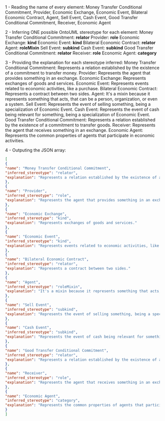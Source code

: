 1 - Reading the name of every element:
Money Transfer Conditional Commitment, Provider, Economic Exchange, Economic Event, Bilateral Economic Contract, Agent, Sell Event, Cash Event, Good Transfer Conditional Commitment, Receiver, Economic Agent

2 - Inferring ONE possible OntoUML stereotype for each element:
Money Transfer Conditional Commitment: **relator**
Provider: **role**
Economic Exchange: **kind**
Economic Event: **kind**
Bilateral Economic Contract: **relator**
Agent: **roleMixin**
Sell Event: **subkind**
Cash Event: **subkind**
Good Transfer Conditional Commitment: **relator**
Receiver: **role**
Economic Agent: **category**

3 - Providing the explanation for each stereotype inferred:
Money Transfer Conditional Commitment: Represents a relation established by the existence of a commitment to transfer money.
Provider: Represents the agent that provides something in an exchange.
Economic Exchange: Represents exchanges of goods and services.
Economic Event: Represents events related to economic activities, like a purchase.
Bilateral Economic Contract: Represents a contract between two sides.
Agent: It's a mixin because it represents something that acts, that can be a person, organization, or even a system.
Sell Event: Represents the event of selling something, being a specialization of Economic Event.
Cash Event: Represents the event of cash being relevant for something, being a specialization of Economic Event.
Good Transfer Conditional Commitment: Represents a relation established by the existence of a commitment to transfer goods.
Receiver: Represents the agent that receives something in an exchange.
Economic Agent: Represents the common properties of agents that participate in economic activities.

4 - Outputing the JSON array:
```json
[
{
"name": "Money Transfer Conditional Commitment",
"inferred_stereotype": "relator",
"explanation": "Represents a relation established by the existence of a commitment to transfer money."
},
{
"name": "Provider",
"inferred_stereotype": "role",
"explanation": "Represents the agent that provides something in an exchange."
},
{
"name": "Economic Exchange",
"inferred_stereotype": "kind",
"explanation": "Represents exchanges of goods and services."
},
{
"name": "Economic Event",
"inferred_stereotype": "kind",
"explanation": "Represents events related to economic activities, like a purchase."
},
{
"name": "Bilateral Economic Contract",
"inferred_stereotype": "relator",
"explanation": "Represents a contract between two sides."
},
{
"name": "Agent",
"inferred_stereotype": "roleMixin",
"explanation": "It's a mixin because it represents something that acts, that can be a person, organization, or even a system."
},
{
"name": "Sell Event",
"inferred_stereotype": "subkind",
"explanation": "Represents the event of selling something, being a specialization of Economic Event."
},
{
"name": "Cash Event",
"inferred_stereotype": "subkind",
"explanation": "Represents the event of cash being relevant for something, being a specialization of Economic Event."
},
{
"name": "Good Transfer Conditional Commitment",
"inferred_stereotype": "relator",
"explanation": "Represents a relation established by the existence of a commitment to transfer goods."
},
{
"name": "Receiver",
"inferred_stereotype": "role",
"explanation": "Represents the agent that receives something in an exchange."
},
{
"name": "Economic Agent",
"inferred_stereotype": "category",
"explanation": "Represents the common properties of agents that participate in economic activities."
}
]
```
